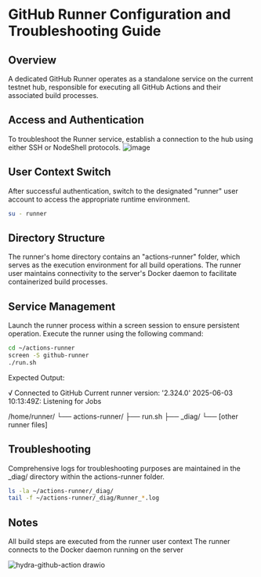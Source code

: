 # GitHub Runner Configuration and Troubleshooting Guide

## Overview
A dedicated GitHub Runner operates as a standalone service on the current testnet hub, responsible for executing all GitHub Actions and their associated build processes.

## Access and Authentication
To troubleshoot the Runner service, establish a connection to the hub using either SSH or NodeShell protocols.
![image](https://github.com/user-attachments/assets/03de6c68-3cd9-4d1e-8901-8328444d7154)

## User Context Switch
After successful authentication, switch to the designated "runner" user account to access the appropriate runtime environment.

```bash
su - runner
```

## Directory Structure
The runner's home directory contains an "actions-runner" folder, which serves as the execution environment for all build operations. The runner user maintains connectivity to the server's Docker daemon to facilitate containerized build processes.

## Service Management
Launch the runner process within a screen session to ensure persistent operation. Execute the runner using the following command:

```bash
cd ~/actions-runner
screen -S github-runner
./run.sh
```
Expected Output:

√ Connected to GitHub
Current runner version: '2.324.0'
2025-06-03 10:13:49Z: Listening for Jobs

/home/runner/
└── actions-runner/
    ├── run.sh
    ├── _diag/
    └── [other runner files]

## Troubleshooting
Comprehensive logs for troubleshooting purposes are maintained in the _diag/ directory within the actions-runner folder.
```bash
ls -la ~/actions-runner/_diag/
tail -f ~/actions-runner/_diag/Runner_*.log
```

## Notes
All build steps are executed from the runner user context
The runner connects to the Docker daemon running on the server



![hydra-github-action drawio](https://github.com/user-attachments/assets/f9291eed-ad66-4383-b7b3-2687e259d06b)
